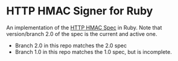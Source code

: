 # HTTP HMAC Signer for Ruby

An implementation of the [HTTP HMAC Spec](https://github.com/acquia/http-hmac-spec)
in Ruby.  Note that version/branch 2.0 of the spec is the current and active one.

- Branch 2.0 in this repo matches the 2.0 spec
- Branch 1.0 in this repo matches the 1.0 spec, but is incomplete.

